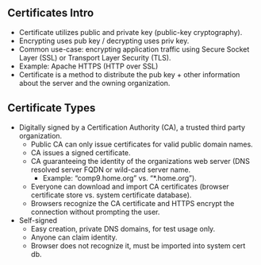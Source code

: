 ## Certificates Intro
- Certificate utilizes public and private key (public-key cryptography).
- Encrypting uses pub key / decrypting uses priv key.
- Common use-case: encrypting application traffic using Secure Socket Layer (SSL) or Transport Layer Security (TLS).
- Example: Apache HTTPS (HTTP over SSL)
- Certificate is a method to distribute the pub key + other information about the server and the owning organization.

## Certificate Types
- Digitally signed by a Certification Authority (CA), a trusted third party organization.
  - Public CA can only issue certificates for valid public domain names.
  - CA issues a signed certificate.
  - CA guaranteeing the identity of the organizations web server (DNS resolved server FQDN or wild-card server name. 
    - Example: “comp9.home.org” vs. “*.home.org”).
  - Everyone can download and import CA certificates (browser certificate store vs. system certificate database).
  - Browsers recognize the CA certificate and HTTPS encrypt the connection without prompting the user.
- Self-signed
  - Easy creation, private DNS domains, for test usage only.
  - Anyone can claim identity.
  - Browser does not recognize it, must be imported into system cert db.
